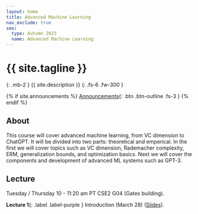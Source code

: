 ```yaml
---
layout: home
title: Advanced Machine Learning
nav_exclude: true
seo:
  type: Autumn 2023
  name: Advanced Machine Learning
---
```


# {{ site.tagline }}
{: .mb-2 }
{{ site.description }}
{: .fs-6 .fw-300 }

{% if site.announcements %}
[Announcements](announcements.md){: .btn .btn-outline .fs-3 }
{% endif %}

## About

This course will cover advanced machine learning, from VC dimension to ChatGPT.
It will be divided into two parts: theoretical and emperical.
In the first we will cover topics such as VC dimension, Rademacher complexity, ERM, generalization bounds, and optimization basics.
Next we will cover the components and development of advanced ML systems such as GPT-3.

## Lecture

Tuesday / Thursday 10 - 11:20 am PT  CSE2 G04 (Gates building).

**Lecture 1**{: .label .label-purple } Introduction (March 28) ([Slides](/au21/assets/lectures/cs599_sp23_lecture_01.pdf)).